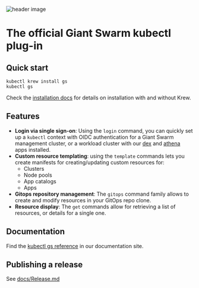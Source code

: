 ![header image](https://user-images.githubusercontent.com/273727/136764760-3c28515d-eb65-4e27-9503-1375dcbf49f0.png)

# The official Giant Swarm kubectl plug-in

## Quick start

```nohighlight
kubectl krew install gs
kubectl gs
```

Check the [installation docs](https://docs.giantswarm.io/vintage/use-the-api/kubectl-gs/installation/) for details on installation with and without Krew.

## Features

- **Login via single sign-on**: Using the `login` command, you can quickly set up a `kubectl` context with OIDC authentication for a Giant Swarm management cluster, or a workload cluster with our [dex](https://github.com/giantswarm/dex-app) and [athena](https://github.com/giantswarm/athena) apps installed.
- **Custom resource templating**: using the `template` commands lets you create manifests for
  creating/updating custom resources for:
  - Clusters
  - Node pools
  - App catalogs
  - Apps
- **Gitops repository management**: The `gitops` command family allows to create and modify resources in your GitOps repo clone.
- **Resource display**: The `get` commands allow for retrieving a list of resources, or details for a single one.

## Documentation

Find the [kubectl gs reference](https://docs.giantswarm.io/vintage/use-the-api/kubectl-gs/) in our documentation site.

## Publishing a release

See [docs/Release.md](https://github.com/giantswarm/kubectl-gs/blob/master/docs/Release.md)
